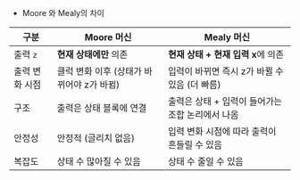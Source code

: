 - Moore 와 Mealy의 차이

| 구분       | **Moore 머신**              | **Mealy 머신**                 |
| -------- | ------------------------- | ---------------------------- |
| 출력 `z`   | **현재 상태에만** 의존            | **현재 상태 + 현재 입력 x**에 의존      |
| 출력 변화 시점 | 클럭 변화 이후 (상태가 바뀌어야 z가 바뀜) | 입력이 바뀌면 즉시 z가 바뀔 수 있음 (더 빠름) |
| 구조       | 출력은 상태 블록에 연결             | 출력은 상태 + 입력이 들어가는 조합 논리에서 나옴 |
| 안정성      | 안정적 (글리치 없음)              | 입력 변화 시점에 따라 출력이 흔들릴 수 있음    |
| 복잡도      | 상태 수 많아질 수 있음             | 상태 수 줄일 수 있음                 |
